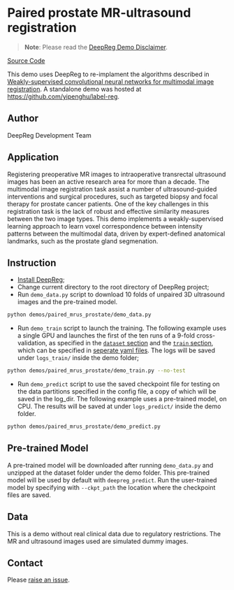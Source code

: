 # Paired prostate MR-ultrasound registration

> **Note**: Please read the
> [DeepReg Demo Disclaimer](introduction.html#demo-disclaimer).

[Source Code](https://github.com/DeepRegNet/DeepReg/tree/main/demos/paired_mrus_brain)

This demo uses DeepReg to re-implament the algorithms described in
[Weakly-supervised convolutional neural networks for multimodal image registration](https://doi.org/10.1016/j.media.2018.07.002).
A standalone demo was hosted at https://github.com/yipenghu/label-reg.

## Author

DeepReg Development Team

## Application

Registering preoperative MR images to intraoperative transrectal ultrasound images has
been an active research area for more than a decade. The multimodal image registration
task assist a number of ultrasound-guided interventions and surgical procedures, such as
targeted biopsy and focal therapy for prostate cancer patients. One of the key
challenges in this registration task is the lack of robust and effective similarity
measures between the two image types. This demo implements a weakly-supervised learning
approach to learn voxel correspondence between intensity patterns between the multimodal
data, driven by expert-defined anatomical landmarks, such as the prostate gland
segmenation.

## Instruction

- [Install DeepReg](https://deepreg.readthedocs.io/en/latest/getting_started/install.html);
- Change current directory to the root directory of DeepReg project;
- Run `demo_data.py` script to download 10 folds of unpaired 3D ultrasound images and
  the pre-trained model.

```bash
python demos/paired_mrus_prostate/demo_data.py
```

- Run `demo_train` script to launch the training. The following example uses a single
  GPU and launches the first of the ten runs of a 9-fold cross-validation, as specified
  in the [`dataset` section](./paired_mrus_prostate.yaml) and the
  [`train` section](./paired_mrus_prostate.yaml), which can be specified in
  [seperate yaml files](https://deepregnet.github.io/DeepReg/#/tutorial_experiment?id=cross-validation).
  The logs will be saved under `logs_train/` inside the demo folder;

```bash
python demos/paired_mrus_prostate/demo_train.py --no-test
```

- Run `demo_predict` script to use the saved checkpoint file for testing on the data
  partitions specified in the config file, a copy of which will be saved in the log_dir.
  The following example uses a pre-trained model, on CPU. The results will be saved at
  under `logs_predict/` inside the demo folder.

```bash
python demos/paired_mrus_prostate/demo_predict.py
```

## Pre-trained Model

A pre-trained model will be downloaded after running `demo_data.py` and unzipped at the
dataset folder under the demo folder. This pre-trained model will be used by default
with `deepreg_predict`. Run the user-trained model by specifying with `--ckpt_path` the
location where the checkpoint files are saved.

## Data

This is a demo without real clinical data due to regulatory restrictions. The MR and
ultrasound images used are simulated dummy images.

## Contact

Please [raise an issue](https://github.com/DeepRegNet/DeepReg/issues/new/choose).
